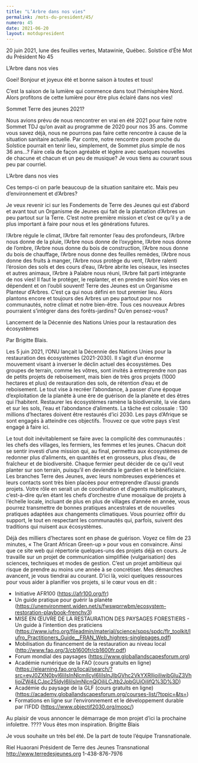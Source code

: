 ```yaml
---
title: "L’Arbre dans nos vies"
permalink: /mots-du-president/45/
numero: 45
date: 2021-06-20
layout: motdupresident
---
```

20 juin 2021, lune des feuilles vertes, Matawinie, Québec.
Solstice d’Été
Mot du Président No 45

L’Arbre dans nos vies

Goei! Bonjour et joyeux été et bonne saison à toutes et tous!

C’est la saison de la lumière qui commence dans tout l’hémisphère
Nord. Alors profitons de cette lumière pour être plus éclairé dans nos
vies!

Sommet Terre des jeunes 2021?

Nous avions prévu de nous rencontrer en vrai en été 2021 pour faire notre
Sommet TDJ qu’on avait au programme de 2020 pour nos 35 ans. Comme vous
savez déjà, nous ne pourrons pas faire cette rencontre à cause de la
situation sanitaire actuelle. Par contre, notre rencontre zoom proche du
Solstice pourrait en tenir lieu, simplement, de Sommet plus simple de nos 36
ans…? Faire cela de façon agréable et légère avec quelques nouvelles de
chacune et chacun et un peu de musique? Je vous tiens au courant sous peu par
courriel.

L’Arbre dans nos vies

Ces temps-ci on parle beaucoup de la situation sanitaire etc. Mais peu
d’environnement et d’Arbres?

Je veux revenir ici sur les Fondements de Terre des Jeunes qui est d’abord
et avant tout un Organisme de Jeunes qui fait de la plantation d’Arbres un
peu partout sur la Terre. C’est notre première mission et c’est ce
qu’il y a de plus important à faire pour nous et les générations
futures.

l’Arbre régule le climat, l’Arbre fait remonter l’eau des profondeurs,
l’Arbre nous donne de la pluie, l’Arbre nous donne de l’oxygène,
l’Arbre nous donne de l’ombre, l’Arbre nous donne du bois de
construction, l’Arbre nous donne du bois de chauffage, l’Arbre nous donne
des feuilles remèdes, l’Arbre nous donne des fruits à manger, l’Arbre
nous protège du vent, l’Arbre ralenti l’érosion des sols et des cours
d’eau, l’Arbre abrite les oiseaux, les insectes et autres animaux,
l’Arbre à Palabre nous réuni, l’Arbre fait parti intégrante de nos
vies!
Il faut le protéger, le replanter, et en prendre soin! Nos vies en
dépendent et on l’oubli souvent! Terre des Jeunes est un Organisme
Planteur d’Arbres. C’est ça qui nous défini en tout premier lieu. Alors
plantons encore et toujours des Arbres un peu partout pour nos communautés,
notre climat et notre bien-être. Tous ces nouveaux Arbres pourraient
s’intégrer dans des forêts-jardins? Qu’en pensez-vous?

Lancement de la Décennie des Nations Unies pour la restauration des
écosystèmes

Par Brigitte Blais.

Les 5 juin 2021, l’ONU lançait la Décennie des Nations Unies pour la
restauration des écosystèmes (2021-2030). Il s’agit d’un énorme
mouvement visant à inverser le déclin actuel des écosystèmes. Des groupes
de terrain, comme les vôtres, sont invités à entreprendre non pas de
petits projets de reboisement, mais bien de très gros projets (1000 hectares
et plus) de restauration des sols, de rétention d’eau et de reboisement.
Le tout vise à recréer l’abondance, à passer d’une époque
d’exploitation de la planète à une ère de guérison de la planète et
des êtres qui l’habitent. Restaurer les écosystèmes ramène la
biodiversité, la vie dans et sur les sols, l’eau et l’abondance
d’aliments.
La tâche est colossale : 130 millions d’hectares doivent être restaurés
d’ici 2030. Les pays d’Afrique se sont engagés à atteindre ces
objectifs. Trouvez ce que votre pays s’est engagé à faire ici.

Le tout doit inévitablement se faire avec la complicité des communautés :
les chefs des villages, les fermiers, les femmes et les jeunes. Chacun doit
se sentir investi d’une mission qui, au final, permettra aux écosystèmes
de redonner plus d’aliments, en quantités et en grosseurs, plus d’eau,
de fraîcheur et de biodiversité. Chaque fermier peut décider de ce qu’il
veut planter sur son terrain, puisqu’il en deviendra le gardien et le
bénéficiaire.
Les branches Terre des Jeunes, avec leurs nombreuses expériences et leurs
contacts sont très bien placées pour entreprendre d’aussi grands projets.
Votre rôle en serait un de coordination et d’agents multiplicateurs,
c’est-à-dire qu’en étant les chefs d’orchestre d’une mosaïque de
projets à l’échelle locale, incluant de plus en plus de villages
d’année en année, vous pourrez transmettre de bonnes pratiques
ancestrales et de nouvelles pratiques adaptées aux changements climatiques.
Vous pourriez offrir du support, le tout en respectant les communautés qui,
parfois, suivent des traditions qui nuisent aux écosystèmes.

Déjà des milliers d’hectares sont en phase de guérison. Voyez ce film de
23 minutes, « The Grant African Green-up » pour vous en convaincre. Ainsi
que ce site web qui répertorie quelques-uns des projets déjà en cours.
Je travaille sur un projet de communication simplifiée (vulgarisation) des
sciences, techniques et modes de gestion. C’est un projet ambitieux qui
risque de prendre au moins une année à se concrétiser. Mes démarches
avancent, je vous tiendrai au courant.
D’ici là, voici quelques ressources pour vous aider à planifier vos
projets, si le cœur vous en dit :

* Initiative AFR100 (https://afr100.org/fr)
* Un guide pratique pour guérir la planète
(https://unenvironment.widen.net/s/fwswprrwbm/ecosystem-restoration-playbook-frenchv3)
* MISE EN ŒUVRE DE LA RESTAURATION DES PAYSAGES FORESTIERS - Un guide à
l’intention des praticiens
(https://www.iufro.org/fileadmin/material/science/spps/spdc/flr_toolkit/Iufro_Practitioners_Guide__FRAN_Web_highres-singlepages.pdf)
* Mobilisation du financement de la restauration au niveau local
(http://www.fao.org/3/cb1600fr/cb1600fr.pdf)
* Forum mondial des paysages (https://www.globallandscapesforum.org)
* Académie numérique de la FAO (cours gratuits en ligne)
(https://elearning.fao.org/local/search/?src=eyJ0ZXN0byI6IiIsInNlcmllcyI6IiIsInJlbGVhc2VkYXRlIjoiIiwibGluZ3VhIjoiZW4iLCJpc25ldyI6IiIsImNlcnQiOiIiLCJtb2JpbGUiOiIifQ%3D%3D)
* Académie du paysage de la GLF (cours gratuits en ligne)
(https://academy.globallandscapesforum.org/courses-list/?topic=&ts=)
* Formations en ligne sur l’environnement et le développement durable par
l’IFDD (https://www.objectif2030.org/mooc/)

Au plaisir de vous annoncer le démarrage de mon projet d’ici la prochaine
infolettre. ???? Vous êtes mon inspiration. Brigitte Blais

Je vous souhaite un très bel été. De la part de toute l’équipe
Transnationale.

Riel Huaorani
Président de Terre des Jeunes Transnational
http://www.terredesjeunes.org
1-438-876-7976
